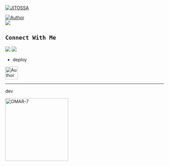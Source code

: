 

<p align="center">

 <a href="#"><img title="JITOSSA" src="https://img.shields.io/badge/Whatshapp BOT-green?colorA=%23ff0000&colorB=%23017e40&style=for-the-badge"></a>

</p>

<p align="center">

<a href="https://github.com/Yassine-67"><img title="Author" src="https://img.shields.io/badge/AUTHOR-Omar !-green.svg?style=for-the-badge&logo=github"></a>
<br>
<img src="https://komarev.com/ghpvc/?username=Omarcharaf&color=brightgreen" />

</p>



## ```Connect With Me```

<a href="https://api.whatsapp.com/send?phone=212648753294&text=hello+Essaouidi"><img src="https://img.shields.io/badge/Connect on WhatsApp-25D366?style=for-the-badge&logo=whatsapp&logoColor=white"></a>
<a href="https://instagram.com/essaouidi_yassine"><img src="https://img.shields.io/badge/Connect on instagram-E4405F?style=for-the-badge&logo=instagram&logoColor=white"></a>



- deploy


<a href="https://jitossa-w-bobiza.onrender.com/pair/"><img height= "40" title="Author" src="https://img.shields.io/badge/SESSION ID-black?style=for-the-badge&logo=render"></a>
<p/>



-----------
dev 

<a href="https://github.com/Omarcharaf"><img src="https://github.com/Omarcharaf1.png" width="200" height="200" alt="OMAR-7"/></a>
